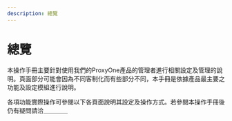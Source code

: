 ```yaml
---
description: 總覽
---
```


# 總覽

本操作手冊主要針對使用我們的ProxyOne產品的管理者進行相關設定及管理的說明。頁面部分可能會因為不同客制化而有些部分不同，本手冊是依據產品最主要之功能及設定模組進行說明。

各項功能實際操作可參閱以下各頁面說明其設定及操作方式。若參閱本操作手冊後仍有疑問請洽＿＿＿＿



